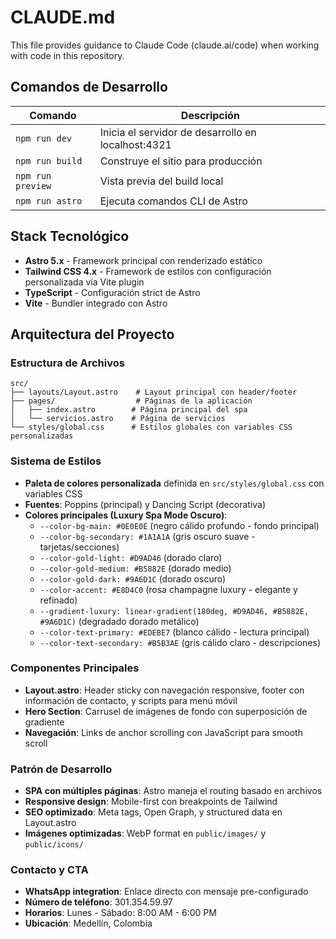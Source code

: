 # CLAUDE.md

This file provides guidance to Claude Code (claude.ai/code) when working with code in this repository.

## Comandos de Desarrollo

| Comando | Descripción |
|---------|-------------|
| `npm run dev` | Inicia el servidor de desarrollo en localhost:4321 |
| `npm run build` | Construye el sitio para producción |
| `npm run preview` | Vista previa del build local |
| `npm run astro` | Ejecuta comandos CLI de Astro |

## Stack Tecnológico

- **Astro 5.x** - Framework principal con renderizado estático
- **Tailwind CSS 4.x** - Framework de estilos con configuración personalizada vía Vite plugin
- **TypeScript** - Configuración strict de Astro
- **Vite** - Bundler integrado con Astro

## Arquitectura del Proyecto

### Estructura de Archivos
```
src/
├── layouts/Layout.astro    # Layout principal con header/footer
├── pages/                  # Páginas de la aplicación
│   ├── index.astro        # Página principal del spa
│   └── servicios.astro    # Página de servicios
└── styles/global.css      # Estilos globales con variables CSS personalizadas
```

### Sistema de Estilos
- **Paleta de colores personalizada** definida en `src/styles/global.css` con variables CSS
- **Fuentes**: Poppins (principal) y Dancing Script (decorativa)
- **Colores principales (Luxury Spa Mode Oscuro)**:
  - `--color-bg-main: #0E0E0E` (negro cálido profundo - fondo principal)
  - `--color-bg-secondary: #1A1A1A` (gris oscuro suave - tarjetas/secciones)
  - `--color-gold-light: #D9AD46` (dorado claro)
  - `--color-gold-medium: #B5882E` (dorado medio)
  - `--color-gold-dark: #9A6D1C` (dorado oscuro)
  - `--color-accent: #E8D4C0` (rosa champagne luxury - elegante y refinado)
  - `--gradient-luxury: linear-gradient(180deg, #D9AD46, #B5882E, #9A6D1C)` (degradado dorado metálico)
  - `--color-text-primary: #EDEBE7` (blanco cálido - lectura principal)
  - `--color-text-secondary: #B5B3AE` (gris cálido claro - descripciones)

### Componentes Principales
- **Layout.astro**: Header sticky con navegación responsive, footer con información de contacto, y scripts para menú móvil
- **Hero Section**: Carrusel de imágenes de fondo con superposición de gradiente
- **Navegación**: Links de anchor scrolling con JavaScript para smooth scroll

### Patrón de Desarrollo
- **SPA con múltiples páginas**: Astro maneja el routing basado en archivos
- **Responsive design**: Mobile-first con breakpoints de Tailwind
- **SEO optimizado**: Meta tags, Open Graph, y structured data en Layout.astro
- **Imágenes optimizadas**: WebP format en `public/images/` y `public/icons/`

### Contacto y CTA
- **WhatsApp integration**: Enlace directo con mensaje pre-configurado
- **Número de teléfono**: 301.354.59.97
- **Horarios**: Lunes - Sábado: 8:00 AM - 6:00 PM
- **Ubicación**: Medellín, Colombia